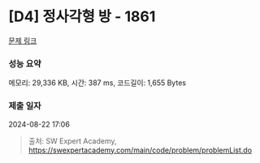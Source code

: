 # [D4] 정사각형 방 - 1861 

[문제 링크](https://swexpertacademy.com/main/code/problem/problemDetail.do?contestProbId=AV5LtJYKDzsDFAXc) 

### 성능 요약

메모리: 29,336 KB, 시간: 387 ms, 코드길이: 1,655 Bytes

### 제출 일자

2024-08-22 17:06



> 출처: SW Expert Academy, https://swexpertacademy.com/main/code/problem/problemList.do